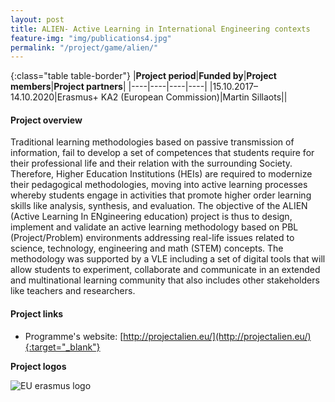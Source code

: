 ```yaml
---
layout: post
title: ALIEN- Active Learning in International Engineering contexts  
feature-img: "img/publications4.jpg"
permalink: "/project/game/alien/"
---
```


{:class="table table-border"}
|**Project period**|**Funded by**|**Project members**|**Project partners**|
|----|----|----|----|
|15.10.2017–14.10.2020|Erasmus+ KA2 (European Commission)|Martin Sillaots||

#### Project overview
Traditional learning methodologies based on passive transmission of information, fail to develop a set of competences that students require for their professional life and their relation with the surrounding Society. Therefore, Higher Education Institutions (HEIs) are required to modernize their pedagogical methodologies, moving into active learning processes whereby students engage in activities that promote higher order learning skills like analysis, synthesis, and evaluation. The objective of the ALIEN (Active Learning In ENgineering education) project is thus to design, implement and validate an active learning methodology based on PBL (Project/Problem) environments addressing real-life issues related to science, technology, engineering and math (STEM) concepts. The methodology was supported by a VLE including a set of digital tools that will allow students to experiment, collaborate and communicate in an extended and multinational learning community that also includes other stakeholders like teachers and researchers.  

#### Project links

- Programme's website: [http://projectalien.eu/](http://projectalien.eu/){:target="_blank"}

**Project logos**
<div> 
    <img class="img-fluid-innews" src="{{ '/img/financier_logos/erasmus_K2.jpg' | prepend: site.baseurl }}" alt="EU erasmus logo">
</div>